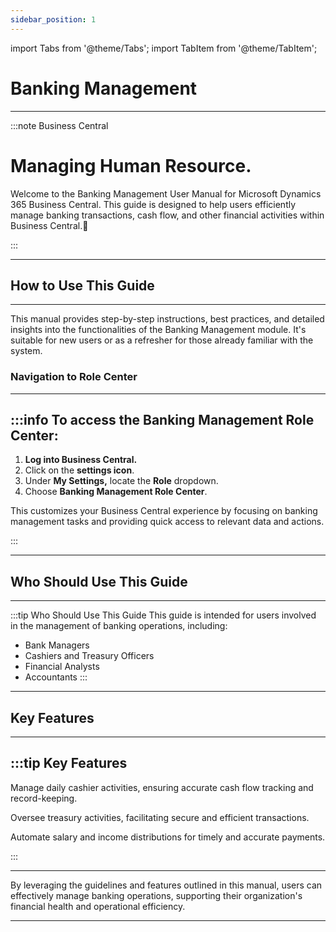 ```yaml
---
sidebar_position: 1
---
```


import Tabs from '@theme/Tabs';
import TabItem from '@theme/TabItem';

# Banking Management
---

:::note Business Central
<div class="container">
    <div class="custom-note">
        <h1>Managing Human Resource.</h1>
        <p>Welcome to the Banking Management User Manual for Microsoft Dynamics 365 Business Central. This guide is designed to help users efficiently manage banking transactions, cash flow, and other financial activities within Business Central.🤗</p>
    </div>
</div>
:::

---

## How to Use This Guide
---

This manual provides step-by-step instructions, best practices, and detailed insights into the functionalities of the Banking Management module. It's suitable for new users or as a refresher for those already familiar with the system.

### Navigation to Role Center
---

:::info To access the Banking Management Role Center:
---

1. **Log into Business Central.**
2. Click on the **settings icon**.
3. Under **My Settings,** locate the **Role** dropdown.
4. Choose **Banking Management Role Center**.

This customizes your Business Central experience by focusing on banking management tasks and providing quick access to relevant data and actions.

:::

---

## Who Should Use This Guide
---

:::tip Who Should Use This Guide
This guide is intended for users involved in the management of banking operations, including:

- Bank Managers
- Cashiers and Treasury Officers
- Financial Analysts
- Accountants
:::

---

## Key Features
---

:::tip Key Features
---

<Tabs>
  <TabItem value="cashier" label="Cashier Management">
  
Manage daily cashier activities, ensuring accurate cash flow tracking and record-keeping.

  </TabItem>
  <TabItem value="treasury" label="Treasury and Cashier Transactions">
  
Oversee treasury activities, facilitating secure and efficient transactions.

  </TabItem>
  <TabItem value="salary" label="Salary/Income Processing">
  
Automate salary and income distributions for timely and accurate payments.

  </TabItem>
</Tabs>

:::

---

By leveraging the guidelines and features outlined in this manual, users can effectively manage banking operations, supporting their organization's financial health and operational efficiency.

---
